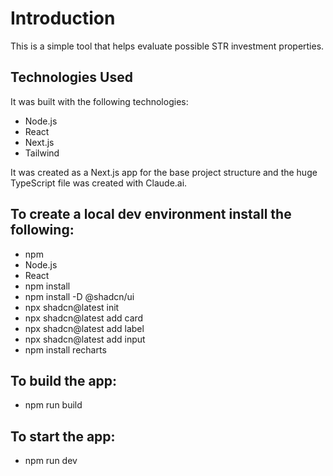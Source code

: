# Introduction

This is a simple tool that helps evaluate possible STR investment properties.

## Technologies Used
It was built with the following technologies:
- Node.js
- React
- Next.js
- Tailwind

It was created as a Next.js app for the base project structure and the huge TypeScript file was created with Claude.ai.

## To create a local dev environment install the following:
- npm
- Node.js
- React
- npm install
- npm install -D @shadcn/ui
- npx shadcn@latest init
- npx shadcn@latest add card
- npx shadcn@latest add label
- npx shadcn@latest add input
- npm install recharts

## To build the app:
- npm run build

## To start the app:
- npm run dev
